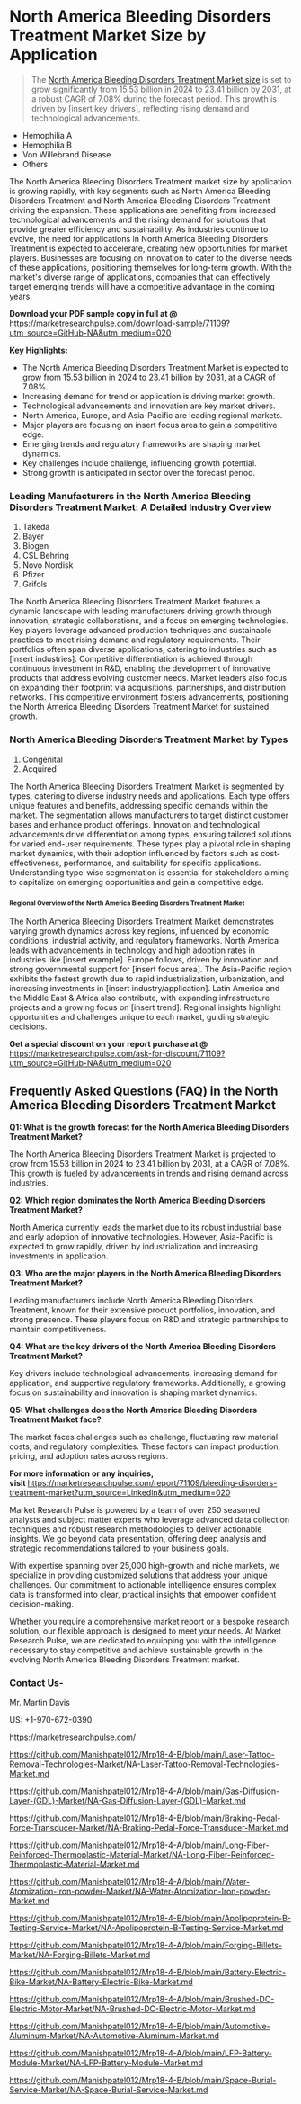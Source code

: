 <h1>North America Bleeding Disorders Treatment Market&nbsp;Size by Application</h1><blockquote><p>The <a href="https://marketresearchpulse.com/download-sample/71109?utm_source=GitHub-NA&amp;utm_medium=020">North America Bleeding Disorders Treatment Market size</a> is set to grow significantly from 15.53 billion in 2024 to 23.41 billion by 2031, at a robust CAGR of 7.08% during the forecast period. This growth is driven by [insert key drivers], reflecting rising demand and technological advancements.</p></blockquote><ul><li>Hemophilia A<li> Hemophilia B<li> Von Willebrand Disease<li> Others</li></ul><p>The North America Bleeding Disorders Treatment market size by application is growing rapidly, with key segments such as North America Bleeding Disorders Treatment and North America Bleeding Disorders Treatment driving the expansion. These applications are benefiting from increased technological advancements and the rising demand for solutions that provide greater efficiency and sustainability. As industries continue to evolve, the need for applications in North America Bleeding Disorders Treatment is expected to accelerate, creating new opportunities for market players. Businesses are focusing on innovation to cater to the diverse needs of these applications, positioning themselves for long-term growth. With the market's diverse range of applications, companies that can effectively target emerging trends will have a competitive advantage in the coming years.</p><p><strong>Download your PDF sample copy in full at @ </strong><a href="https://marketresearchpulse.com/download-sample/71109?utm_source=GitHub-NA&amp;utm_medium=020">https://marketresearchpulse.com/download-sample/71109?utm_source=GitHub-NA&amp;utm_medium=020</a></p><p><strong>Key Highlights: </strong></p><ul><li>The North America Bleeding Disorders Treatment Market is expected to grow from 15.53 billion in 2024 to 23.41 billion by 2031, at a CAGR of 7.08%.</li><li>Increasing demand for trend or application is driving market growth.</li><li>Technological advancements and innovation are key market drivers.</li><li>North America, Europe, and Asia-Pacific are leading regional markets.</li><li>Major players are focusing on insert focus area to gain a competitive edge.</li><li>Emerging trends and regulatory frameworks are shaping market dynamics.</li><li>Key challenges include challenge, influencing growth potential.</li><li>Strong growth is anticipated in sector over the forecast period.</li></ul><h3>Leading Manufacturers in the North America Bleeding Disorders Treatment Market: A Detailed Industry Overview</h3><ol><li>Takeda</li><li>Bayer</li><li>Biogen</li><li>CSL Behring</li><li>Novo Nordisk</li><li>Pfizer</li><li>Grifols</li></ol><div class="flex max-w-full flex-col flex-grow"><div class="min-h-8 text-message flex w-full flex-col items-end gap-2 whitespace-normal break-words [.text-message+&amp;]:mt-5" dir="auto" data-message-author-role="assistant" data-message-id="fd8432e4-4910-450d-b182-61b7bfb0a01f" data-message-model-slug="gpt-4o"><div class="flex w-full flex-col gap-1 empty:hidden first:pt-[3px]"><div class="markdown prose w-full break-words dark:prose-invert light"><p>The North America Bleeding Disorders Treatment Market features a dynamic landscape with leading manufacturers driving growth through innovation, strategic collaborations, and a focus on emerging technologies. Key players leverage advanced production techniques and sustainable practices to meet rising demand and regulatory requirements. Their portfolios often span diverse applications, catering to industries such as [insert industries]. Competitive differentiation is achieved through continuous investment in R&amp;D, enabling the development of innovative products that address evolving customer needs. Market leaders also focus on expanding their footprint via acquisitions, partnerships, and distribution networks. This competitive environment fosters advancements, positioning the North America Bleeding Disorders Treatment Market for sustained growth.</p></div></div></div></div><h3>North America Bleeding Disorders Treatment Market by Types</h3><ol><li>Congenital<li> Acquired</li></ol><div class="flex max-w-full flex-col flex-grow"><div class="min-h-8 text-message flex w-full flex-col items-end gap-2 whitespace-normal break-words [.text-message+&amp;]:mt-5" dir="auto" data-message-author-role="assistant" data-message-id="084470be-0bb7-4664-bddf-5156b4f41249" data-message-model-slug="gpt-4o-mini"><div class="flex w-full flex-col gap-1 empty:hidden first:pt-[3px]"><div class="markdown prose w-full break-words dark:prose-invert light"><p>The North America Bleeding Disorders Treatment Market is segmented by types, catering to diverse industry needs and applications. Each type offers unique features and benefits, addressing specific demands within the market. The segmentation allows manufacturers to target distinct customer bases and enhance product offerings. Innovation and technological advancements drive differentiation among types, ensuring tailored solutions for varied end-user requirements. These types play a pivotal role in shaping market dynamics, with their adoption influenced by factors such as cost-effectiveness, performance, and suitability for specific applications. Understanding type-wise segmentation is essential for stakeholders aiming to capitalize on emerging opportunities and gain a competitive edge.</p></div></div></div></div><h3><span style="font-size: 11px;">Regional Overview of the North America Bleeding Disorders Treatment Market</span></h3><div class="flex max-w-full flex-col flex-grow"><div class="min-h-8 text-message flex w-full flex-col items-end gap-2 whitespace-normal break-words [.text-message+&amp;]:mt-5" dir="auto" data-message-author-role="assistant" data-message-id="e9038762-ce64-4e30-91c9-9bd413514231" data-message-model-slug="gpt-4o-mini"><div class="flex w-full flex-col gap-1 empty:hidden first:pt-[3px]"><div class="markdown prose w-full break-words dark:prose-invert light"><p>The North America Bleeding Disorders Treatment Market demonstrates varying growth dynamics across key regions, influenced by economic conditions, industrial activity, and regulatory frameworks. North America leads with advancements in technology and high adoption rates in industries like [insert example]. Europe follows, driven by innovation and strong governmental support for [insert focus area]. The Asia-Pacific region exhibits the fastest growth due to rapid industrialization, urbanization, and increasing investments in [insert industry/application]. Latin America and the Middle East &amp; Africa also contribute, with expanding infrastructure projects and a growing focus on [insert trend]. Regional insights highlight opportunities and challenges unique to each market, guiding strategic decisions.</p></div></div></div></div><p><strong>Get a special discount on your report purchase at @ </strong><a href="https://marketresearchpulse.com/ask-for-discount/71109?utm_source=GitHub-NA&amp;utm_medium=020">https://marketresearchpulse.com/ask-for-discount/71109?utm_source=GitHub-NA&amp;utm_medium=020</a></p><h2>Frequently Asked Questions (FAQ) in the North America Bleeding Disorders Treatment Market</h2><p><strong>Q1: What is the growth forecast for the North America Bleeding Disorders Treatment Market?</strong></p><p>The North America Bleeding Disorders Treatment Market is projected to grow from 15.53 billion in 2024 to 23.41 billion by 2031, at a CAGR of 7.08%. This growth is fueled by advancements in trends and rising demand across industries.</p><p><strong>Q2: Which region dominates the North America Bleeding Disorders Treatment Market?</strong></p><p>North America currently leads the market due to its robust industrial base and early adoption of innovative technologies. However, Asia-Pacific is expected to grow rapidly, driven by industrialization and increasing investments in application.</p><p><strong>Q3: Who are the major players in the North America Bleeding Disorders Treatment Market?</strong></p><p>Leading manufacturers include North America Bleeding Disorders Treatment, known for their extensive product portfolios, innovation, and strong presence. These players focus on R&amp;D and strategic partnerships to maintain competitiveness.</p><p><strong>Q4: What are the key drivers of the North America Bleeding Disorders Treatment Market?</strong></p><p>Key drivers include technological advancements, increasing demand for application, and supportive regulatory frameworks. Additionally, a growing focus on sustainability and innovation is shaping market dynamics.</p><p><strong>Q5: What challenges does the North America Bleeding Disorders Treatment Market face?</strong></p><p>The market faces challenges such as challenge, fluctuating raw material costs, and regulatory complexities. These factors can impact production, pricing, and adoption rates across regions.</p><p><strong>For more information or any inquiries, visit&nbsp;</strong><a href="https://marketresearchpulse.com/report/71109/bleeding-disorders-treatment-market?utm_source=Linkedin&utm_medium=020">https://marketresearchpulse.com/report/71109/bleeding-disorders-treatment-market?utm_source=Linkedin&utm_medium=020</a></p><p>Market Research Pulse is powered by a team of over 250 seasoned analysts and subject matter experts who leverage advanced data collection techniques and robust research methodologies to deliver actionable insights. We go beyond data presentation, offering deep analysis and strategic recommendations tailored to your business goals.</p><p>With expertise spanning over 25,000 high-growth and niche markets, we specialize in providing customized solutions that address your unique challenges. Our commitment to actionable intelligence ensures complex data is transformed into clear, practical insights that empower confident decision-making.</p><p>Whether you require a comprehensive market report or a bespoke research solution, our flexible approach is designed to meet your needs. At Market Research Pulse, we are dedicated to equipping you with the intelligence necessary to stay competitive and achieve sustainable growth in the evolving North America Bleeding Disorders Treatment market.</p><h3><strong>Contact Us-</strong></h3><p>Mr. Martin Davis</p><p>US: +1-970-672-0390</p><p>https://marketresearchpulse.com/</p><p><a href="https://github.com/Manishpatel012/Mrp18-4-B/blob/main/Laser-Tattoo-Removal-Technologies-Market/NA-Laser-Tattoo-Removal-Technologies-Market.md">https://github.com/Manishpatel012/Mrp18-4-B/blob/main/Laser-Tattoo-Removal-Technologies-Market/NA-Laser-Tattoo-Removal-Technologies-Market.md</a></p><p><a href="https://github.com/Manishpatel012/Mrp18-4-A/blob/main/Gas-Diffusion-Layer-(GDL)-Market/NA-Gas-Diffusion-Layer-(GDL)-Market.md">https://github.com/Manishpatel012/Mrp18-4-A/blob/main/Gas-Diffusion-Layer-(GDL)-Market/NA-Gas-Diffusion-Layer-(GDL)-Market.md</a></p><p><a href="https://github.com/Manishpatel012/Mrp18-4-B/blob/main/Braking-Pedal-Force-Transducer-Market/NA-Braking-Pedal-Force-Transducer-Market.md">https://github.com/Manishpatel012/Mrp18-4-B/blob/main/Braking-Pedal-Force-Transducer-Market/NA-Braking-Pedal-Force-Transducer-Market.md</a></p><p><a href="https://github.com/Manishpatel012/Mrp18-4-A/blob/main/Long-Fiber-Reinforced-Thermoplastic-Material-Market/NA-Long-Fiber-Reinforced-Thermoplastic-Material-Market.md">https://github.com/Manishpatel012/Mrp18-4-A/blob/main/Long-Fiber-Reinforced-Thermoplastic-Material-Market/NA-Long-Fiber-Reinforced-Thermoplastic-Material-Market.md</a></p><p><a href="https://github.com/Manishpatel012/Mrp18-4-A/blob/main/Water-Atomization-Iron-powder-Market/NA-Water-Atomization-Iron-powder-Market.md">https://github.com/Manishpatel012/Mrp18-4-A/blob/main/Water-Atomization-Iron-powder-Market/NA-Water-Atomization-Iron-powder-Market.md</a></p><p><a href="https://github.com/Manishpatel012/Mrp18-4-B/blob/main/Apolipoprotein-B-Testing-Service-Market/NA-Apolipoprotein-B-Testing-Service-Market.md">https://github.com/Manishpatel012/Mrp18-4-B/blob/main/Apolipoprotein-B-Testing-Service-Market/NA-Apolipoprotein-B-Testing-Service-Market.md</a></p><p><a href="https://github.com/Manishpatel012/Mrp18-4-A/blob/main/Forging-Billets-Market/NA-Forging-Billets-Market.md">https://github.com/Manishpatel012/Mrp18-4-A/blob/main/Forging-Billets-Market/NA-Forging-Billets-Market.md</a></p><p><a href="https://github.com/Manishpatel012/Mrp18-4-B/blob/main/Battery-Electric-Bike-Market/NA-Battery-Electric-Bike-Market.md">https://github.com/Manishpatel012/Mrp18-4-B/blob/main/Battery-Electric-Bike-Market/NA-Battery-Electric-Bike-Market.md</a></p><p><a href="https://github.com/Manishpatel012/Mrp18-4-A/blob/main/Brushed-DC-Electric-Motor-Market/NA-Brushed-DC-Electric-Motor-Market.md">https://github.com/Manishpatel012/Mrp18-4-A/blob/main/Brushed-DC-Electric-Motor-Market/NA-Brushed-DC-Electric-Motor-Market.md</a></p><p><a href="https://github.com/Manishpatel012/Mrp18-4-B/blob/main/Automotive-Aluminum-Market/NA-Automotive-Aluminum-Market.md">https://github.com/Manishpatel012/Mrp18-4-B/blob/main/Automotive-Aluminum-Market/NA-Automotive-Aluminum-Market.md</a></p><p><a href="https://github.com/Manishpatel012/Mrp18-4-A/blob/main/LFP-Battery-Module-Market/NA-LFP-Battery-Module-Market.md">https://github.com/Manishpatel012/Mrp18-4-A/blob/main/LFP-Battery-Module-Market/NA-LFP-Battery-Module-Market.md</a></p><p><a href="https://github.com/Manishpatel012/Mrp18-4-B/blob/main/Space-Burial-Service-Market/NA-Space-Burial-Service-Market.md">https://github.com/Manishpatel012/Mrp18-4-B/blob/main/Space-Burial-Service-Market/NA-Space-Burial-Service-Market.md</a></p>
